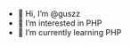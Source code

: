 - 👋 Hi, I’m @guszz
- 👀 I’m interested in PHP
- 🌱 I’m currently learning PHP

<!---
guszz/guszz is a ✨ special ✨ repository because its `README.md` (this file) appears on your GitHub profile.
You can click the Preview link to take a look at your changes.
--->
